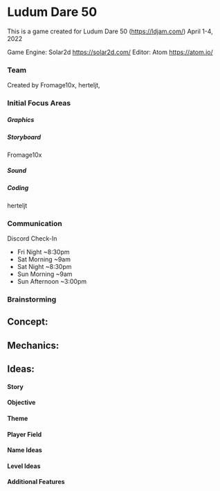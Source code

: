 # Ludum Dare 50

This is a game created for Ludum Dare 50 (https://ldjam.com/) April 1-4, 2022




Game Engine: Solar2d https://solar2d.com/
Editor: Atom https://atom.io/



### Team
Created by Fromage10x, herteljt,

### Initial Focus Areas
##### Graphics


##### Storyboard
Fromage10x

##### Sound

##### Coding
herteljt

### Communication
Discord Check-In
- Fri Night ~8:30pm
- Sat Morning ~9am
- Sat Night ~8:30pm
- Sun Morning ~9am
- Sun Afternoon ~3:00pm


### Brainstorming
Concept:
-

Mechanics:
-

Ideas:
-


#### Story

#### Objective


#### Theme


#### Player Field


#### Name Ideas


#### Level Ideas


#### Additional Features
